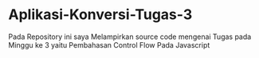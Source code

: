 # Aplikasi-Konversi-Tugas-3
Pada Repository ini saya Melampirkan source code mengenai Tugas pada Minggu ke 3 yaitu Pembahasan Control Flow Pada Javascript 

